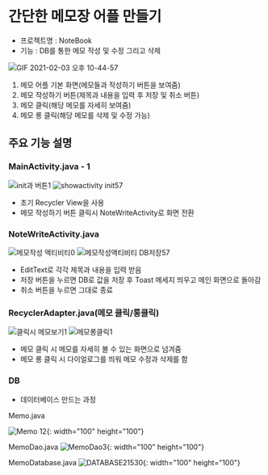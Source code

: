 # 간단한 메모장 어플 만들기
* 프로젝트명 : NoteBook
* 기능 : DB를 통한 메모 작성 및 수정 그리고 삭제

![GIF 2021-02-03 오후 10-44-57](https://user-images.githubusercontent.com/41982054/106755659-b4777f80-6671-11eb-987d-7107ff3eaad3.gif)






1. 메모 어플 기본 화면(메모들과 작성하기 버튼을 보여줌)
2. 메모 작성하기 버튼(제목과 내용을 입력 후 저장 및 취소 버튼)
3. 메모 클릭(해당 메모를 자세히 보여줌)
4. 메모 롱 클릭(해당 메모를 삭제 및 수정 가능)

## 주요 기능 설명
### MainActivity.java - 1
![init과 버튼1](https://user-images.githubusercontent.com/41982054/106755821-ec7ec280-6671-11eb-8792-759f1f27ac87.png)
![showactivity init57](https://user-images.githubusercontent.com/41982054/106755857-f99bb180-6671-11eb-84ca-76d2bf73e844.png)

* 초기 Recycler View을 사용
*  메모 작성하기 버튼 클릭시 NoteWriteActivity로 화면 전환

### NoteWriteActivity.java 
![메모작성 액티비티0](https://user-images.githubusercontent.com/41982054/106755984-189a4380-6672-11eb-9d63-5d92908fb3ac.png)
![메모작성액티비티 DB저장57](https://user-images.githubusercontent.com/41982054/106756013-2223ab80-6672-11eb-93ce-63dc4541beea.png)

* EditText로 각각 제목과 내용을 입력 받음
* 저장 버튼을 누르면 DB로 값을 저장 후 Toast 메세지 띄우고 메인 화면으로 돌아감 
* 취소 버튼을 누르면 그대로 종료

### RecyclerAdapter.java(메모 클릭/롱클릭)
![클릭시 메모보기1](https://user-images.githubusercontent.com/41982054/106756030-28b22300-6672-11eb-98ba-8208ad690e7d.png)
![메모롱클릭1](https://user-images.githubusercontent.com/41982054/106756041-2d76d700-6672-11eb-966c-340c1f716b91.png)

* 메모 클릭 시 메모를 자세히 볼 수 있는 화면으로 넘겨줌
* 메모 롱 클릭 시 다이얼로그를 띄워 메모 수정과 삭제를 함

### DB
* 데이터베이스 만드는 과정

Memo.java

![Memo 12](https://user-images.githubusercontent.com/41982054/106756102-42ec0100-6672-11eb-847b-cc1613bd92a5.png){: width="100" height="100"}

MemoDao.java
![MemoDao3](https://user-images.githubusercontent.com/41982054/106756126-48494b80-6672-11eb-92f0-4fbffc0680eb.png){: width="100" height="100"}

MemoDatabase.java
![DATABASE21530](https://user-images.githubusercontent.com/41982054/106756145-4da69600-6672-11eb-8608-cecc31f9968d.png){: width="100" height="100"}




